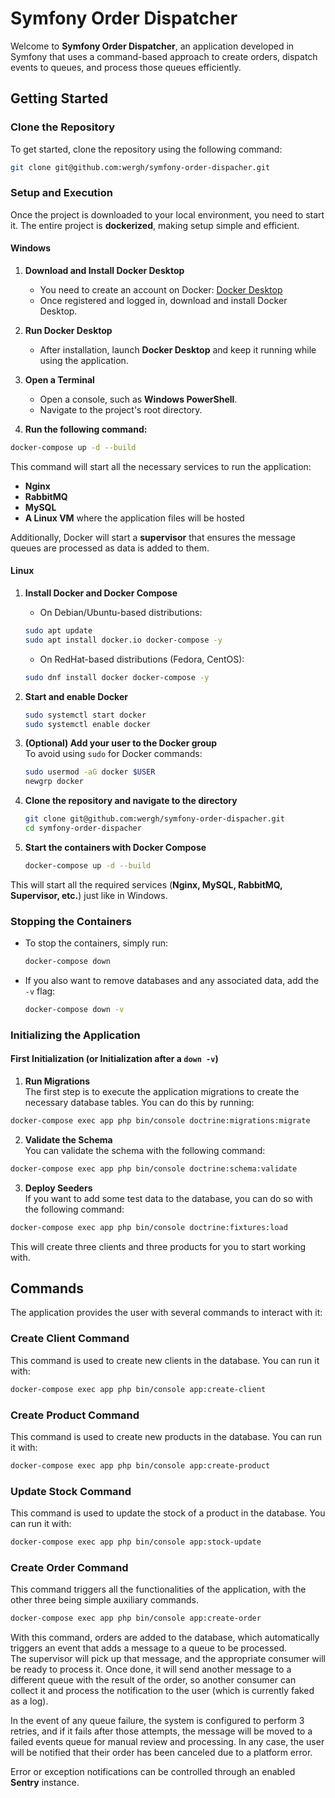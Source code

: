 # Symfony Order Dispatcher

Welcome to **Symfony Order Dispatcher**, an application developed in Symfony that uses a command-based approach to create orders, dispatch events to queues, and process those queues efficiently.

## Getting Started

### Clone the Repository

To get started, clone the repository using the following command:

```bash
git clone git@github.com:wergh/symfony-order-dispacher.git  
```
### Setup and Execution  

Once the project is downloaded to your local environment, you need to start it. The entire project is **dockerized**, making setup simple and efficient.  

#### Windows  

1. **Download and Install Docker Desktop**  
   - You need to create an account on Docker: [Docker Desktop](https://www.docker.com/products/docker-desktop/)  
   - Once registered and logged in, download and install Docker Desktop.  

2. **Run Docker Desktop**  
   - After installation, launch **Docker Desktop** and keep it running while using the application.  

3. **Open a Terminal**  
   - Open a console, such as **Windows PowerShell**.  
   - Navigate to the project's root directory.  

4. **Run the following command:**  

```bash
docker-compose up -d --build
```

This command will start all the necessary services to run the application:
- **Nginx**
- **RabbitMQ**
- **MySQL**
- **A Linux VM** where the application files will be hosted

Additionally, Docker will start a **supervisor** that ensures the message queues are processed as data is added to them.

#### Linux

1. **Install Docker and Docker Compose**
    - On Debian/Ubuntu-based distributions:

   ```bash
   sudo apt update
   sudo apt install docker.io docker-compose -y  
   ```

   - On RedHat-based distributions (Fedora, CentOS):  

   ```bash
   sudo dnf install docker docker-compose -y  
   ```

2. **Start and enable Docker**

   ```bash
   sudo systemctl start docker
   sudo systemctl enable docker  
    ```

3. **(Optional) Add your user to the Docker group**  
   To avoid using `sudo` for Docker commands:

   ```bash
   sudo usermod -aG docker $USER
   newgrp docker  
   ```

4. **Clone the repository and navigate to the directory**

   ```bash
   git clone git@github.com:wergh/symfony-order-dispacher.git
   cd symfony-order-dispacher  
   ```

5. **Start the containers with Docker Compose**

   ```bash
   docker-compose up -d --build  
   ```

This will start all the required services (**Nginx, MySQL, RabbitMQ, Supervisor, etc.**) just like in Windows.

### Stopping the Containers

- To stop the containers, simply run:

  ```bash
  docker-compose down  
  ```

- If you also want to remove databases and any associated data, add the `-v` flag:

  ```bash
  docker-compose down -v  
  ```
### Initializing the Application

#### First Initialization (or Initialization after a `down -v`)

1. **Run Migrations**  
   The first step is to execute the application migrations to create the necessary database tables. You can do this by running:

```bash
docker-compose exec app php bin/console doctrine:migrations:migrate  
```

2. **Validate the Schema**  
   You can validate the schema with the following command:  

```bash
docker-compose exec app php bin/console doctrine:schema:validate  
```

3. **Deploy Seeders**  
   If you want to add some test data to the database, you can do so with the following command:  

```bash
docker-compose exec app php bin/console doctrine:fixtures:load  
```

This will create three clients and three products for you to start working with.  

## Commands

The application provides the user with several commands to interact with it:

### Create Client Command

This command is used to create new clients in the database. You can run it with:  

```bash
docker-compose exec app php bin/console app:create-client  
```

### Create Product Command
This command is used to create new products in the database. You can run it with:
```bash
docker-compose exec app php bin/console app:create-product  
```
### Update Stock Command
This command is used to update the stock of a product in the database. You can run it with:
```bash
docker-compose exec app php bin/console app:stock-update  
```

### Create Order Command

This command triggers all the functionalities of the application, with the other three being simple auxiliary commands.

```bash
docker-compose exec app php bin/console app:create-order  
```

With this command, orders are added to the database, which automatically triggers an event that adds a message to a queue to be processed.  
The supervisor will pick up that message, and the appropriate consumer will be ready to process it. Once done, it will send another message to a different queue with the result of the order, so another consumer can collect it and process the notification to the user (which is currently faked as a log).  

In the event of any queue failure, the system is configured to perform 3 retries, and if it fails after those attempts, the message will be moved to a failed events queue for manual review and processing. In any case, the user will be notified that their order has been canceled due to a platform error.  

Error or exception notifications can be controlled through an enabled **Sentry** instance.  


